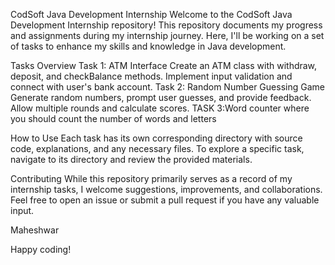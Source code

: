 CodSoft Java Development Internship
Welcome to the CodSoft Java Development Internship repository! This repository documents my progress and assignments during my internship journey. Here, I'll be working on a set of tasks to enhance my skills and knowledge in Java development.

Tasks Overview
Task 1: ATM Interface
Create an ATM class with withdraw, deposit, and checkBalance methods.
Implement input validation and connect with user's bank account.
Task 2: Random Number Guessing Game
Generate random numbers, prompt user guesses, and provide feedback.
Allow multiple rounds and calculate scores.
TASK 3:Word counter
where you should count the number of words and letters

How to Use
Each task has its own corresponding directory with source code, explanations, and any necessary files. To explore a specific task, navigate to its directory and review the provided materials.

Contributing
While this repository primarily serves as a record of my internship tasks, I welcome suggestions, improvements, and collaborations. Feel free to open an issue or submit a pull request if you have any valuable input.

Maheshwar

Happy coding!
